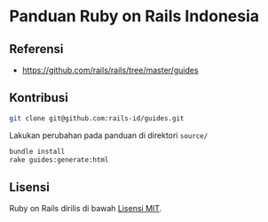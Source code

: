 # Panduan Ruby on Rails Indonesia

## Referensi
- https://github.com/rails/rails/tree/master/guides

## Kontribusi

```bash
git clone git@github.com:rails-id/guides.git
```

Lakukan perubahan pada panduan di direktori `source/`

```bash
bundle install
rake guides:generate:html
```

## Lisensi

Ruby on Rails dirilis di bawah [Lisensi MIT](https://opensource.org/licenses/MIT).
